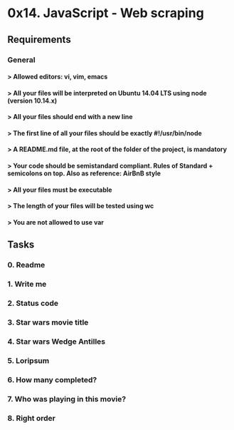 # 0x14. JavaScript - Web scraping

## Requirements
### General
#### > Allowed editors: vi, vim, emacs
#### > All your files will be interpreted on Ubuntu 14.04 LTS using node (version 10.14.x)
#### > All your files should end with a new line
#### > The first line of all your files should be exactly #!/usr/bin/node
#### > A README.md file, at the root of the folder of the project, is mandatory
#### > Your code should be semistandard compliant. Rules of Standard + semicolons on top. Also as reference: AirBnB style
#### > All your files must be executable
#### > The length of your files will be tested using wc
#### > You are not allowed to use var

## Tasks
### 0. Readme
### 1. Write me
### 2. Status code
### 3. Star wars movie title
### 4. Star wars Wedge Antilles
### 5. Loripsum
### 6. How many completed?
### 7. Who was playing in this movie?
### 8. Right order
